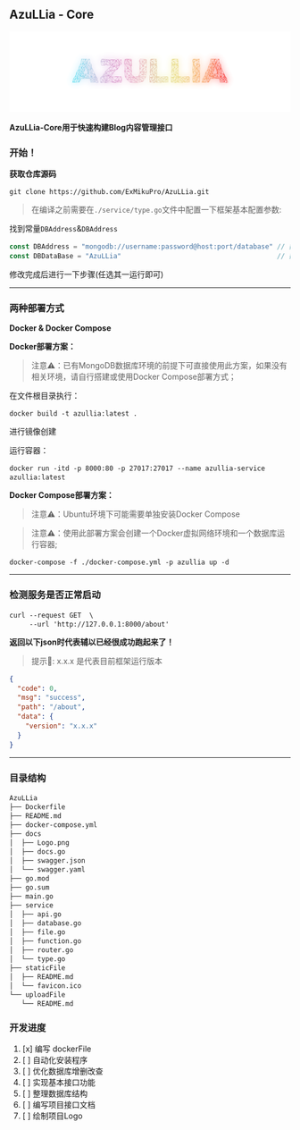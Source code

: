 ## AzuLLia - Core

![](./docs/Logo.png)

**AzuLLia-Core用于快速构建Blog内容管理接口**

### 开始！

**获取仓库源码**

```shell
git clone https://github.com/ExMikuPro/AzuLLia.git
```

> 在编译之前需要在```./service/type.go```文件中配置一下框架基本配置参数:
>

找到常量```DBAddress```&```DBAddress```

```js
const DBAddress = "mongodb://username:password@host:port/database" // 数据库地址
const DBDataBase = "AzuLLia"                                       // 数据库名称
```

修改完成后进行一下步骤(任选其一运行即可)

---

### 两种部署方式

**Docker & Docker Compose**

**Docker部署方案：**

> 注意⚠️：已有MongoDB数据库环境的前提下可直接使用此方案，如果没有相关环境，请自行搭建或使用Docker Compose部署方式；

在文件根目录执行：

```shell
docker build -t azullia:latest .
```

进行镜像创建

运行容器：

```shell
docker run -itd -p 8000:80 -p 27017:27017 --name azullia-service azullia:latest
```

**Docker Compose部署方案：**

> 注意⚠️：Ubuntu环境下可能需要单独安装Docker Compose

> 注意⚠️：使用此部署方案会创建一个Docker虚拟网络环境和一个数据库运行容器;

```shell
docker-compose -f ./docker-compose.yml -p azullia up -d
```

---

### 检测服务是否正常启动

```shell
curl --request GET  \
     --url 'http://127.0.0.1:8000/about'
```

**返回以下json时代表辅以已经很成功跑起来了！**

> 提示🔔: x.x.x 是代表目前框架运行版本

```json
{
  "code": 0,
  "msg": "success",
  "path": "/about",
  "data": {
    "version": "x.x.x"
  }
}
```

---

### 目录结构

 ```
AzuLLia
├── Dockerfile
├── README.md
├── docker-compose.yml
├── docs
│  ├── Logo.png
│  ├── docs.go
│  ├── swagger.json
│  └── swagger.yaml
├── go.mod
├── go.sum
├── main.go
├── service
│  ├── api.go
│  ├── database.go
│  ├── file.go
│  ├── function.go
│  ├── router.go
│  └── type.go
├── staticFile
│  ├── README.md
│  └── favicon.ico
└── uploadFile
    └── README.md

 ```

### 开发进度

1. [x] 编写 dockerFile
2. [ ] 自动化安装程序
3. [ ] 优化数据库增删改查
4. [ ] 实现基本接口功能
5. [ ] 整理数据库结构
6. [ ] 编写项目接口文档
7. [ ] 绘制项目Logo